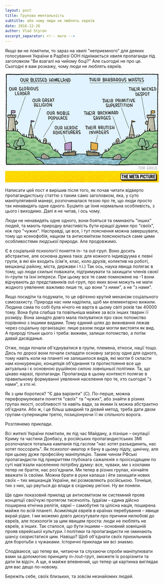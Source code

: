 ```yaml
---
layout: post
title: Групова ментальність
subtitle: або чому люди не люблять євреїв
date: 2016-12-26
author: Vlad Styran
excerpt_separator: <!-- more -->
---
```


Якщо ви не помітили, то зараз на хвилі "неприємного" для деяких голосування України в Радбезі ООН піднімається хвиля пропаганди під заголовком "Ви взагалі на чийому боці?" Але сьогодні не про це. Сьогодні я вам розкажу, чому люди не люблять євреїв.

![In- and out-group mentality](/img/in-out-group.jpg)
<!-- more -->

Написати цей пост я вирішив після того, як почав читати відверто пропагандистську статтю з таким само заголовком, яка, у суто маніпулятивній манері, розпочиналася тезою про те, що люди просто так ненавидять одне одного. Буцімто це їхня нормальна особливість, з цього і виходимо. Далі я не читав, і ось чому.

Люди не ненавидять одне одного, вони бояться та оминають "інших" людей, та мають природну властивість бути кращої думки про "своїх", ніж про "чужих". Насправді, це все, і тут пояснення можна завершувати, тому що ксенофобія, нацизм та антисемітизм пояснюються саме цими особливостями людської природи. Але продовжимо.

Є в соціальній психології поняття in- та out-груп. Воно досить абстрактне, але основна думка така: для кожного індивідуума є певні групи, в які він входить (сім'я, клас, коло друзів, колектив на роботі, мешканці району, міста, держави і т.і.) Так ось, наука явища полягає в тому, що люди схильні поважати, підтримувати та захищати членів своєї in-групи та їхні інтереси. При цьому все те саме помножене на -1 вони відчувають до представників out-груп, про яких вони можуть не мати жодного уявлення: важливо лише те, що вони "з ними", а не "з нами".

Якщо посидіти та подумати, то це офігєнно крутий механізм соціального самозахисту. Природа нас ним наділила, щоб ми елементарно вижили. Людина сама по собі була нічого не варта в цьому світі років так 40000 тому. Вона була слабша та повільніша майже за всіх інших тварин її розміру. Вона занадто довго мала піклуватися про своє потомство порівняно з іншими видами. Тому єдиний шлях до виживання лежав через соціальну організацію: лише разом люди могли вистояти як вид. А природі тільки цього і треба: виживи, залиши потомство, а потім давай дасвіданья.

Отже, люди почали об'єднуватися в групи, племена, етноси, нації тощо. Десь по дорозі вони почали складати основну загрозу одне для одного, тому навіть коли на планеті не залишилося видів, які могли б скласти нам конкуренцію, концепція об'єднання та протистояння все ще актуальна і є основною рушійною силою зовнішньої політики. Та, що цікаво наразі, пропаганди. Пропаганда в цьому контексті полягає в правильному формуванні уявлення населення про те, хто сьогодні "з нами", а хто ні.

Як з цим боротися? "Є два варіанти" (C). По-перше, можна переформулювати поняття "своїх" та "чужих", або знайти в різних групах якості, особливості та навіть вади, за якими їх можна абстрактно об'єднати. Або ж, і це більш швидкий та дієвий метод, треба дати двом групам-суперницям третю, позиціонуючи її як спільного ворога.

Розглянемо приклади.

Всі жителі України помітили, як під час Майдану, а пізніше – окупації Криму та частини Донбасу, в російських пропагандистських ЗМІ розпочалася тотальна кампанія під гаслом "нас хотят разъединить, нас хотят поссорить". Як психолог-аматор я бачу в цьому підлу, цинічну, але при цьому дуже професійну маніпуляцію. Таким чином РФські пропагандисти під прикриттям глубокага сажалєнія о проісходящем по суті нав'язали населенню потрібну думку: все, чуваки, ми з хохлами тепер не браття, нас роз'єднали. Ми тепер в різних групах, кінчайте вважати їх своїми. Можна брати в руки калаша і йти захищати нових своїх – тих мешканців України, які розмовляють російською. Точніше, тих з них, що рвуться до влади в східному регіоні. Ну ви поняли.

Ще один показовий приклад це антисемітизм як системний прояв концепції свої/чужі протягом тисячоліть. Іудаїзм – єдина дійсно поширена етнічна релігія, євреї – самобутня та цілісна нація, поширена майже по всій планеті. Асиміляція євреїв в країнах перебування – явище вкрай рідке. І ми можемо довго дискутувати про причини нелюбові до євреїв, але психологія за цим явищем проста: люди не люблять не євреїв, а інших. Так сталося, що бути іншими – основний зовнішній прояв єврейської культури. І політики та пропагандисти не оминають шансу скористатися цим. Навіщо? Щоб об'єднати своїх прихильників для боротьби з чужаками. Історичні приклади ми всі знаємо.

Сподіваюся, що тепер ви, читаючи та слухаючи спроби маніпулювати вами за допомогою принципу in-/out-груп, зможете їх розрізнити та дати їм відсіч. А ще, я майже впевнений, що тепер ця картинка виглядає для вас дещо по-новому.

Бережіть себе, своїх близьких, та зовсім незнайомих людей.